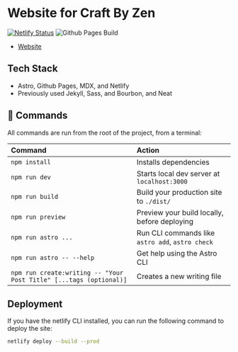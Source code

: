 # Website for Craft By Zen

[![Netlify Status](https://api.netlify.com/api/v1/badges/ba48845b-90cf-4096-a2a5-816539b2e5a6/deploy-status)](https://app.netlify.com/sites/jermspeaks/deploys)
![Github Pages Build](https://github.com/jermspeaks/jermspeaks.github.io/actions/workflows/astro.yml/badge.svg)

- [Website](https://craftbyzen.com)

## Tech Stack

- Astro, Github Pages, MDX, and Netlify
- Previously used Jekyll, Sass, and Bourbon, and Neat

## 🧞 Commands

All commands are run from the root of the project, from a terminal:

| Command                                                            | Action                                           |
| :----------------------------------------------------------------- | :----------------------------------------------- |
| `npm install`                                                      | Installs dependencies                            |
| `npm run dev`                                                      | Starts local dev server at `localhost:3000`      |
| `npm run build`                                                    | Build your production site to `./dist/`          |
| `npm run preview`                                                  | Preview your build locally, before deploying     |
| `npm run astro ...`                                                | Run CLI commands like `astro add`, `astro check` |
| `npm run astro -- --help`                                          | Get help using the Astro CLI                     |
| `npm run create:writing -- "Your Post Title" [...tags (optional)]` | Creates a new writing file                       |

## Deployment

If you have the netlify CLI installed, you can run the following command to deploy the site:

```sh
netlify deploy --build --prod
```
